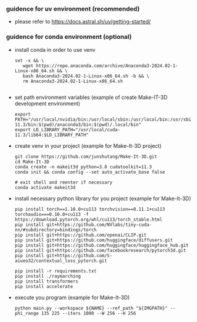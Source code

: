 ### guidence for uv environment (recommended)

- please refer to https://docs.astral.sh/uv/getting-started/

### guidence for conda environment (optional)

- install conda in order to use venv
  
  ```
  set -x && \
     wget https://repo.anaconda.com/archive/Anaconda3-2024.02-1-Linux-x86_64.sh && \
     bash Anaconda3-2024.02-1-Linux-x86_64.sh -b && \
     rm Anaconda3-2024.02-1-Linux-x86_64.sh
   
  ```


- set path environment variables (example of create Make-IT-3D development environment)
  ```
  export PATH="/usr/local/nvidia/bin:/usr/local/sbin:/usr/local/bin:/usr/sbin:/usr/bin:/sbin:/usr/local/cuda-11.3/bin:$(pwd)/anaconda3/bin:$(pwd)/.local/bin"
  export LD_LIBRARY_PATH="/usr/local/cuda-11.3/lib64:$LD_LIBRARY_PATH"

- create venv in your project (example for Make-It-3D project)
  ```
  git clone https://github.com/junshutang/Make-It-3D.git
  cd Make-It-3D
  conda create -n makeit3d python=3.8 cudatoolkit=11.3
  conda init && conda config --set auto_activate_base false 
  
  # exit shell and reenter if necessary
  conda activate makeit3d
  ```
  
- install necessary python library for you project (example for Make-It-3D)
    ``` 
    pip install torch==1.10.0+cu113 torchvision==0.11.1+cu113 torchaudio===0.10.0+cu113 -f https://download.pytorch.org/whl/cu113/torch_stable.html
    pip install git+https://github.com/NVlabs/tiny-cuda-nn/#subdirectory=bindings/torch
    pip install git+https://github.com/openai/CLIP.git
    pip install git+https://github.com/huggingface/diffusers.git
    pip install git+https://github.com/huggingface/huggingface_hub.git
    pip install git+https://github.com/facebookresearch/pytorch3d.git
    pip install git+https://github.com/S-aiueo32/contextual_loss_pytorch.git

    pip install -r requirements.txt 
    pip install ./raymarching
    pip install transformers
    pip install accelerate
    ```

- execute you program (example for Make-It-3D)
   ```
   python main.py --workspace ${NAME} --ref_path "${IMGPATH}" --phi_range 135 225 --iters 1000 --W 256 --H 256 
   ```

